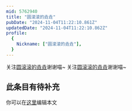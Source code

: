 ```yaml
---
mid: 5762940
title: "圆滚滚的垚垚"
pubDate: "2024-11-04T11:22:10.861Z"
updatedDate: "2024-11-04T11:22:10.862Z"
profile:
  {
    Nickname: ["圆滚滚的垚垚"],
  }
---
```


关注[圆滚滚的垚垚](https://space.bilibili.com/5762940)谢谢喵~ 关注[圆滚滚的垚垚](https://space.bilibili.com/5762940)谢谢喵~

## 此条目有待补充
你可以在[这里](https://github.com/Yuhanawa/VTuber.ICU-Content/edit/master/v/圆滚滚的垚垚/index.md)编辑本文
